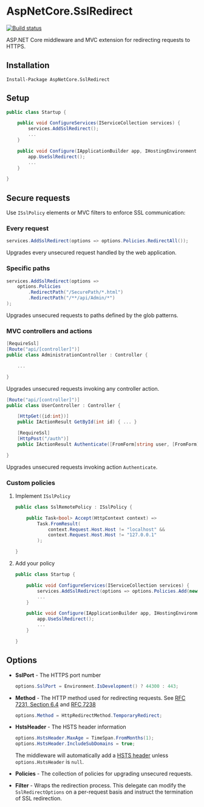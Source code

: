 # AspNetCore.SslRedirect

[![Build status](https://ci.appveyor.com/api/projects/status/g166j7nsrpxb2bl8/branch/master?svg=true)](https://ci.appveyor.com/project/mdschweda/aspnetcore-sslredirect/branch/master)

ASP.NET Core middleware and MVC extension for redirecting requests to HTTPS.

## Installation

```
Install-Package AspNetCore.SslRedirect
```

## Setup

```csharp
public class Startup {

    public void ConfigureServices(IServiceCollection services) {
        services.AddSslRedirect();
        ...
    }

    public void Configure(IApplicationBuilder app, IHostingEnvironment env, ILoggerFactory loggerFactory) {
        app.UseSslRedirect();
        ...
    }

}
```

## Secure requests

Use `ISslPolicy` elements or MVC filters to enforce SSL communication:

### Every request

```csharp
services.AddSslRedirect(options => options.Policies.RedirectAll());
```

Upgrades every unsecured request handled by the web application.

### Specific paths

```csharp
services.AddSslRedirect(options =>
    options.Policies
        .RedirectPath("/SecurePath/*.html")
        .RedirectPath("/**/api/Admin/*")
);
```

Upgrades unsecured requests to paths defined by the glob patterns.

### MVC controllers and actions

```csharp
[RequireSsl]
[Route("api/[controller]")]
public class AdministrationController : Controller {

    ...

}
```

Upgrades unsecured requests invoking any controller action.

```csharp
[Route("api/[controller]")]
public class UserController : Controller {

    [HttpGet({id:int})]
    public IActionResult GetById(int id) { ... }

    [RequireSsl]
    [HttpPost("/auth")]
    public IActionResult Authenticate([FromForm]string user, [FromForm]string password) { ... }

}
```

Upgrades unsecured requests invoking action `Authenticate`.

### Custom policies

1) Implement `ISslPolicy`
   ```csharp
   public class SslRemotePolicy : ISslPolicy {
   
       public Task<bool> Accept(HttpContext context) =>
           Task.FromResult(
               context.Request.Host.Host != "localhost" &&
               context.Request.Host.Host != "127.0.0.1"
           );
   
   }
   ```
2) Add your policy
   ```csharp
   public class Startup {
   
       public void ConfigureServices(IServiceCollection services) {
           services.AddSslRedirect(options => options.Policies.Add(new SslRemotePolicy());
           ...
       }
   
       public void Configure(IApplicationBuilder app, IHostingEnvironment env, ILoggerFactory loggerFactory) {
           app.UseSslRedirect();
           ...
       }
   
   }
   ```

## Options

* **SslPort** - The HTTPS port number

  ```csharp
  options.SslPort = Environment.IsDevelopment() ? 44300 : 443;
  ```
* **Method** - The HTTP method used for redirecting requests. See
  [RFC 7231, Section 6.4](https://tools.ietf.org/html/rfc7231#section-6.4) and
  [RFC 7238](https://tools.ietf.org/html/rfc7238)
  
  ```csharp
  options.Method = HttpRedirectMethod.TemporaryRedirect;
  ```
* **HstsHeader** - The HSTS header information

  ```csharp
  options.HstsHeader.MaxAge = TimeSpan.FromMonths(1);
  options.HstsHeader.IncludeSubDomains = true;
  ```
  The middleware will automatically add a [HSTS header](https://tools.ietf.org/html/rfc6797) unless
  `options.HstsHeader` is `null`.
* **Policies** - The collection of policies for upgrading unsecured requests.

* **Filter** - Wraps the redirection process. This delegate can modify the `SslRedirectOptions` on a per-request
  basis and instruct the termination of SSL redirection.
